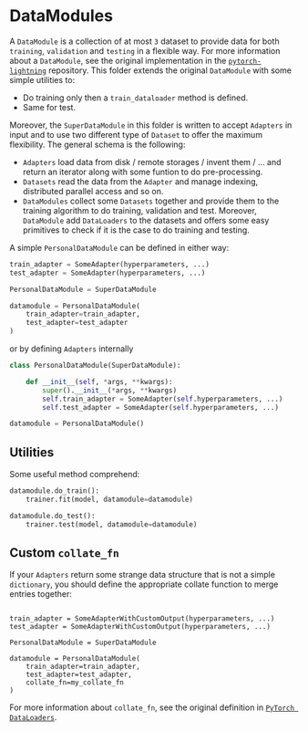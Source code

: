 # DataModules

A `DataModule` is a collection of at most `3` dataset to provide data for both `training`, `validation` and `testing` in a flexible way. For more information about a `DataModule`, see the original implementation in the [`pytorch-lightning`](https://pytorch-lightning.readthedocs.io/en/stable/datamodules.html) repository. This folder extends the original `DataModule` with some simple utilities to:
- Do training only then a `train_dataloader` method is defined.
- Same for test.

Moreover, the `SuperDataModule` in this folder is written to accept `Adapters` in input and to use two different type of `Dataset` to offer the maximum flexibility.
The general schema is the following:
- `Adapters` load data from disk / remote storages / invent them / ... and return an iterator along with some funtion to do pre-processing.
- `Datasets` read the data from the `Adapter` and manage indexing, distributed parallel access and so on.
- `DataModules` collect some `Datasets` together and provide them to the training algorithm to do training, validation and test. Moreover, `DataModule` add `DataLoaders` to the datasets and offers some easy primitives to check if it is the case to do training and testing.

A simple `PersonalDataModule` can be defined in either way:

```python
train_adapter = SomeAdapter(hyperparameters, ...)
test_adapter = SomeAdapter(hyperparameters, ...)

PersonalDataModule = SuperDataModule 

datamodule = PersonalDataModule(
    train_adapter=train_adapter,
    test_adapter=test_adapter
)
```

or by defining `Adapters` internally

```python
class PersonalDataModule(SuperDataModule):

    def __init__(self, *args, **kwargs):
        super().__init__(*args, **kwargs)
        self.train_adapter = SomeAdapter(self.hyperparameters, ...)
        self.test_adapter = SomeAdapter(self.hyperparameters, ...)

datamodule = PersonalDataModule()
```

## Utilities

Some useful method comprehend:
```python
datamodule.do_train():
    trainer.fit(model, datamodule=datamodule)

datamodule.do_test():
    trainer.test(model, datamodule=datamodule)
```

## Custom `collate_fn`

If your `Adapters` return some strange data structure that is not a simple `dictionary`, you should define the appropriate collate function to merge entries together:
```pytho

train_adapter = SomeAdapterWithCustomOutput(hyperparameters, ...)
test_adapter = SomeAdapterWithCustomOutput(hyperparameters, ...)

PersonalDataModule = SuperDataModule 

datamodule = PersonalDataModule(
    train_adapter=train_adapter,
    test_adapter=test_adapter,
    collate_fn=my_collate_fn
)
```

For more information about `collate_fn`, see the original definition in [`PyTorch DataLoaders`](https://pytorch.org/docs/stable/data.html).

